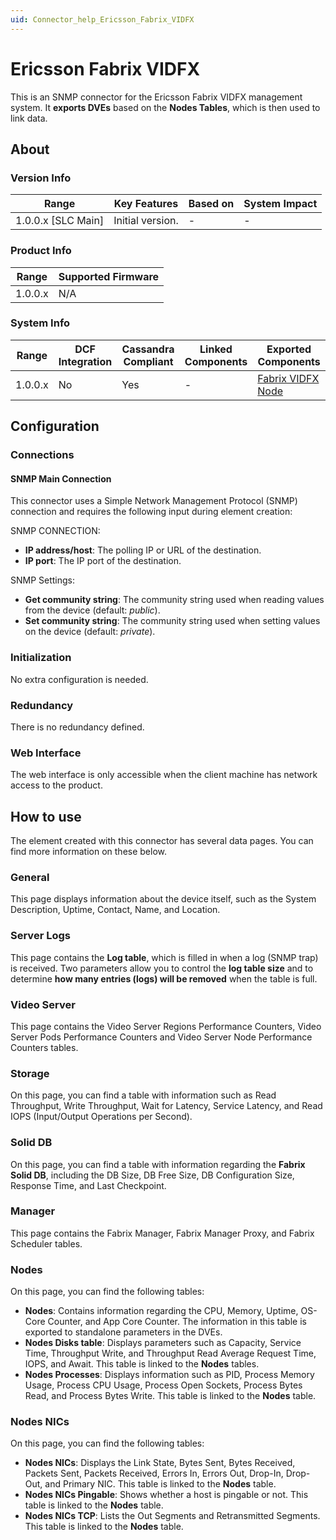 ```yaml
---
uid: Connector_help_Ericsson_Fabrix_VIDFX
---
```


# Ericsson Fabrix VIDFX

This is an SNMP connector for the Ericsson Fabrix VIDFX management system. It **exports DVEs** based on the **Nodes Tables**, which is then used to link data.

## About

### Version Info

| **Range**            | **Key Features** | **Based on** | **System Impact** |
|----------------------|------------------|--------------|-------------------|
| 1.0.0.x \[SLC Main\] | Initial version. | \-           | \-                |

### Product Info

| **Range** | **Supported Firmware** |
|-----------|------------------------|
| 1.0.0.x   | N/A                    |

### System Info

| **Range** | **DCF Integration** | **Cassandra Compliant** | **Linked Components** | **Exported Components**                                                   |
|-----------|---------------------|-------------------------|-----------------------|---------------------------------------------------------------------------|
| 1.0.0.x   | No                  | Yes                     | \-                    | [Fabrix VIDFX Node](xref:Connector_help_Ericsson_Fabrix_VIDFX_Node) |

## Configuration

### Connections

#### SNMP Main Connection

This connector uses a Simple Network Management Protocol (SNMP) connection and requires the following input during element creation:

SNMP CONNECTION:

- **IP address/host**: The polling IP or URL of the destination.
- **IP port**: The IP port of the destination.

SNMP Settings:

- **Get community string**: The community string used when reading values from the device (default: *public*).
- **Set community string**: The community string used when setting values on the device (default: *private*).

### Initialization

No extra configuration is needed.

### Redundancy

There is no redundancy defined.

### Web Interface

The web interface is only accessible when the client machine has network access to the product.

## How to use

The element created with this connector has several data pages. You can find more information on these below.

### General

This page displays information about the device itself, such as the System Description, Uptime, Contact, Name, and Location.

### Server Logs

This page contains the **Log table**, which is filled in when a log (SNMP trap) is received. Two parameters allow you to control the **log table size** and to determine **how many entries (logs) will be removed** when the table is full.

### Video Server

This page contains the Video Server Regions Performance Counters, Video Server Pods Performance Counters and Video Server Node Performance Counters tables.

### Storage

On this page, you can find a table with information such as Read Throughput, Write Throughput, Wait for Latency, Service Latency, and Read IOPS (Input/Output Operations per Second).

### Solid DB

On this page, you can find a table with information regarding the **Fabrix Solid DB**, including the DB Size, DB Free Size, DB Configuration Size, Response Time, and Last Checkpoint.

### Manager

This page contains the Fabrix Manager, Fabrix Manager Proxy, and Fabrix Scheduler tables.

### Nodes

On this page, you can find the following tables:

- **Nodes**: Contains information regarding the CPU, Memory, Uptime, OS-Core Counter, and App Core Counter. The information in this table is exported to standalone parameters in the DVEs.
- **Nodes Disks table**: Displays parameters such as Capacity, Service Time, Throughput Write, and Throughput Read Average Request Time, IOPS, and Await. This table is linked to the **Nodes** tables.
- **Nodes Processes**: Displays information such as PID, Process Memory Usage, Process CPU Usage, Process Open Sockets, Process Bytes Read, and Process Bytes Write. This table is linked to the **Nodes** table.

### Nodes NICs

On this page, you can find the following tables:

- **Nodes NICs**: Displays the Link State, Bytes Sent, Bytes Received, Packets Sent, Packets Received, Errors In, Errors Out, Drop-In, Drop-Out, and Primary NIC. This table is linked to the **Nodes** table.
- **Nodes NICs Pingable**: Shows whether a host is pingable or not. This table is linked to the **Nodes** table.
- **Nodes NICs TCP**: Lists the Out Segments and Retransmitted Segments. This table is linked to the **Nodes** table.
